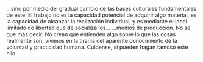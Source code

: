 ...sino por medio del gradual cambio de las bases culturales fundamentales de este. El trabajo no es la capacidad potencial de adquirir algo material, es la capacidad de alcanzar la realización individual, y es mediante el ideal limitado de libertad que de socializa los...
...medios de producción. No se que más decir. No crean que entienden algo sobre lo que las cosas realmente son, vivimos en la tiranía del aparente conocimiento de la voluntad y practicidad humana. Cuídense, si pueden hagan famoso este hilo.
